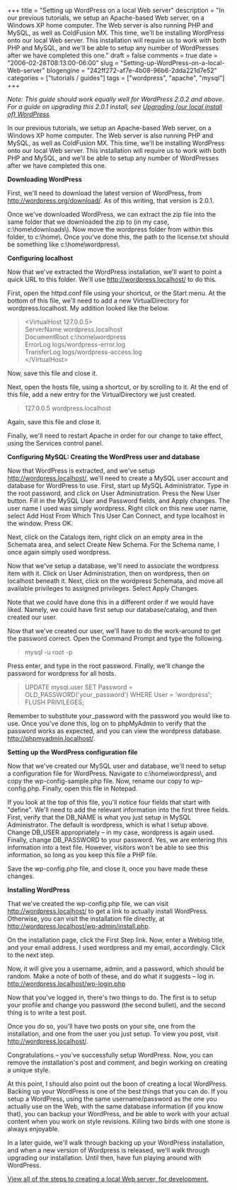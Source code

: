 +++
title = "Setting up WordPress on a local Web server"
description = "In our previous tutorials, we setup an Apache-based Web server, on a Windows XP home computer. The Web server is also running PHP and MySQL, as well as ColdFusion MX. This time, we'll be installing WordPress onto our local Web server. This installation will require us to work with both PHP and MySQL, and we'll be able to setup any number of WordPresses after we have completed this one."
draft = false
comments = true
date = "2006-02-28T08:13:00-06:00"
slug = "Setting-up-WordPress-on-a-local-Web-server"
blogengine = "242ff272-af7e-4b08-96b6-2dda221d7e52"
categories = ["tutorials / guides"]
tags = ["wordpress", "apache", "mysql"]
+++

<div class="note">
<p>
<em>Note: This guide should work equally well for WordPress 2.0.2 and above.  For a guide on upgrading this 2.0.1 install, see <a href="http://strivinglife.net/wordpress/2006/03/11/63/upgrading-our-local-install-of-wordpress/">Upgrading (our local install of) WordPress</a>.</em>
</p>
</div>
<p>
In our previous tutorials, we setup an Apache-based Web server, on a Windows XP home computer. The Web server is also running PHP and MySQL, as well as ColdFusion MX. This time, we&#39;ll be installing WordPress onto our local Web server. This installation will require us to work with both PHP and MySQL, and we&#39;ll be able to setup any number of WordPresses after we have completed this one.
</p>
<!--more--><!--adsense-->
<p>
<strong>Downloading WordPress</strong>
</p>
<p>
First, we&#39;ll need to download the latest version of WordPress, from <a href="http://wordpress.org/download/">http://wordpress.org/download/</a>. As of this writing, that version is 2.0.1.
</p>
<p>
Once we&#39;ve downloaded WordPress, we can extract the zip file into the same folder that we downloaded the zip to (in my case, c:\home\downloads\). Now move the wordpress folder from within this folder, to c:\home\. Once you&#39;ve done this, the path to the license.txt should be something like c:\home\wordpress\.
</p>
<p>
<strong>Configuring localhost</strong>
</p>
<p>
Now that we&#39;ve extracted the WordPress installation, we&#39;ll want to point a quick URL to this folder. We&#39;ll use <a href="http://wordpress.localhost/">http://wordpress.localhost/</a> to do this.
</p>
<p>
First, open the httpd.conf file using your shortcut, or the Start menu. At the bottom of this file, we&#39;ll need to add a new VirtualDirectory for wordpress.localhost. My addition looked like the below.
</p>
<blockquote>
	<p>
	&lt;VirtualHost 127.0.0.5&gt;<br />
	ServerName wordpress.localhost<br />
	DocumentRoot c:\home\wordpress<br />
	ErrorLog logs/wordpress-error.log<br />
	TransferLog logs/wordpress-access.log<br />
	&lt;/VirtualHost&gt;
	</p>
</blockquote>
<p>
Now, save this file and close it.
</p>
<p>
Next, open the hosts file, using a shortcut, or by scrolling to it. At the end of this file, add a new entry for the VirtualDirectory we just created.
</p>
<blockquote>
	<p>
	127.0.0.5	wordpress.localhost
	</p>
</blockquote>
<p>
Again, save this file and close it.
</p>
<p>
Finally, we&#39;ll need to restart Apache in order for our change to take effect, using the Services control panel.
</p>
<p>
<strong>Configuring MySQL: Creating the WordPress user and database</strong>
</p>
<p>
Now that WordPress is extracted, and we&#39;ve setup <a href="http://wordpress.localhost/">http://wordpress.localhost/</a>, we&#39;ll need to create a MySQL user account and database for WordPress to use. First, start up MySQL Administrator. Type in the root password, and click on User Administration. Press the New User button. Fill in the MySQL User and Password fields, and Apply changes. The user name I used was simply wordpress. Right click on this new user name, select Add Host From Which This User Can Connect, and type localhost in the window. Press OK.
</p>
<p>
Next, click on the Catalogs item, right click on an empty area in the Schemata area, and select Create New Schema. For the Schema name, I once again simply used wordpress.
</p>
<p>
Now that we&#39;ve setup a database, we&#39;ll need to associate the wordpress item with it. Click on User Administration, then on wordpress, then on localhost beneath it. Next, click on the wordpress Schemata, and move all available privileges to assigned privileges. Select Apply Changes.
</p>
<p>
Note that we could have done this in a different order if we would have liked. Namely, we could have first setup our database/catalog, and then created our user.
</p>
<p>
Now that we&#39;ve created our user, we&#39;ll have to do the work-around to get the password correct. Open the Command Prompt and type the following.
</p>
<blockquote>
	<p>
	mysql -u root -p
	</p>
</blockquote>
<p>
Press enter, and type in the root password. Finally, we&#39;ll change the password for wordpress for all hosts.
</p>
<blockquote>
	<p>
	UPDATE mysql.user SET Password = OLD_PASSWORD(&#39;your_password&#39;) WHERE User = &#39;wordpress&#39;;<br />
	FLUSH PRIVILEGES;
	</p>
</blockquote>
<p>
Remember to substitute your_password with the password you would like to use. Once you&#39;ve done this, log on to phpMyAdmin to verify that the password works as expected, and you can view the wordpress database. <a href="http://phpmyadmin.localhost/">http://phpmyadmin.localhost/</a>.
</p>
<p>
<strong>Setting up the WordPress configuration file</strong>
</p>
<p>
Now that we&#39;ve created our MySQL user and database, we&#39;ll need to setup a configuration file for WordPress. Navigate to c:\home\wordpress\, and copy the wp-config-sample.php file. Now, rename our copy to wp-config.php. Finally, open this file in Notepad.
</p>
<p>
If you look at the top of this file, you&#39;ll notice four fields that start with &quot;define&quot;. We&#39;ll need to add the relevant information into the first three fields. First, verify that the DB_NAME is what you just setup in MySQL Administrator. The default is wordpress, which is what I setup above. Change DB_USER appropriately &ndash; in my case, wordpress is again used. Finally, change DB_PASSWORD to your password. Yes, we are entering this information into a text file. However, visitors won&#39;t be able to see this information, so long as you keep this file a PHP file.
</p>
<p>
Save the wp-config.php file, and close it, once you have made these changes.
</p>
<p>
<strong>Installing WordPress</strong>
</p>
<p>
That we&#39;ve created the wp-config.php file, we can visit <a href="http://wordpress.localhost/">http://wordpress.localhost/</a> to get a link to actually install WordPress. Otherwise, you can visit the installation file directly, at <a href="http://wordpress.localhost/wp-admin/install.php">http://wordpress.localhost/wp-admin/install.php</a>.
</p>
<p>
On the installation page, click the First Step link. Now, enter a Weblog title, and your email address. I used wordpress and my email, accordingly. Click to the next step.
</p>
<p>
Now, it will give you a username, admin, and a password, which should be random. Make a note of both of these, and do what it suggests &ndash; log in. <a href="http://wordpress.localhost/wp-login.php">http://wordpress.localhost/wp-login.php</a>
</p>
<p>
Now that you&#39;ve logged in, there&#39;s two things to do. The first is to setup your profile and change you password (the second bullet), and the second thing is to write a test post.
</p>
<p>
Once you do so, you&#39;ll have two posts on your site, one from the installation, and one from the user you just setup. To view you post, visit <a href="http://wordpress.localhost/">http://wordpress.localhost/</a>.
</p>
<p>
Congratulations &ndash; you&#39;ve successfully setup WordPress. Now, you can remove the installation&#39;s post and comment, and begin working on creating a unique style.
</p>
<p>
At this point, I should also point out the boon of creating a local WordPress. Backing up your WordPress is one of the best things that you can do. If you setup a WordPress, using the same username/password as the one you actually use on the Web, with the same database information (if you know that), you can backup your WordPress, and be able to work with your actual content when you work on style revisions. Killing two birds with one stone is always enjoyable.
</p>
<p>
In a later guide, we&#39;ll walk through backing up your WordPress installation, and when a new version of Wordpress is released, we&#39;ll walk through upgrading our installation. Until then, have fun playing around with WordPress.
</p>
<p>
<a href="http://strivinglife.net/wordpress/a-local-apache-web-server-on-a-windows-xp-computer/">View all of the steps to creating a local Web server, for development.</a>
</p>

